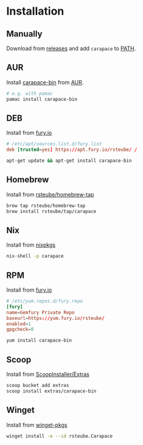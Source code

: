 # Installation

## Manually

Download from [releases](https://github.com/rsteube/carapace-bin/releases) and add `carapace` to [PATH](https://en.wikipedia.org/wiki/PATH_(variable)).

## AUR

Install [carapace-bin](https://aur.archlinux.org/packages/carapace-bin/) from [AUR](https://aur.archlinux.org/).

```sh
# e.g. with pamac
pamac install carapace-bin
```

## DEB

Install from [fury.io](https://rsteube.fury.site/)

```toml
# /etc/apt/sources.list.d/fury.list
deb [trusted=yes] https://apt.fury.io/rsteube/ /
```

```sh
apt-get update && apt-get install carapace-bin
```

## Homebrew

Install from [rsteube/homebrew-tap](https://github.com/rsteube/homebrew-tap)

```sh
brew tap rsteube/homebrew-tap
brew install rsteube/tap/carapace
```

## Nix

Install from [nixpkgs](https://search.nixos.org/packages?show=carapace)

```sh
nix-shell -p carapace
```

## RPM

Install from [fury.io](https://rsteube.fury.site/)

```toml
# /etc/yum.repos.d/fury.repo
[fury]
name=Gemfury Private Repo
baseurl=https://yum.fury.io/rsteube/
enabled=1
gpgcheck=0
```

```sh
yum install carapace-bin
```

## Scoop

Install from [ScoopInstaller/Extras](https://github.com/ScoopInstaller/Extras)

```sh
scoop bucket add extras
scoop install extras/carapace-bin
```

## Winget

Install from [winget-pkgs](https://github.com/microsoft/winget-pkgs)

```sh
winget install -e --id rsteube.Carapace
```
